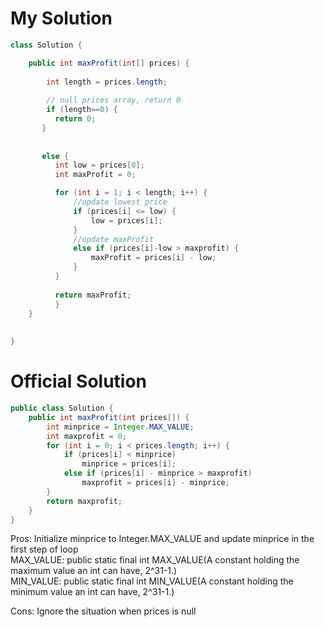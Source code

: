 # My Solution
``` Java
class Solution {

    public int maxProfit(int[] prices) {
    
        int length = prices.length;
        
        // null prices array, return 0
        if (length==0) {
          return 0;
       }
       
       
       else {
          int low = prices[0];
          int maxProfit = 0;

          for (int i = 1; i < length; i++) {
              //update lowest price
              if (prices[i] <= low) {
                  low = prices[i];
              }
              //update maxProfit
              else if (prices[i]-low > maxprofit) {
                  maxProfit = prices[i] - low;
              }
          }
        
          return maxProfit;
          }
    }
    
    
}
```
# Official Solution
```Java
public class Solution {
    public int maxProfit(int prices[]) {
        int minprice = Integer.MAX_VALUE;
        int maxprofit = 0;
        for (int i = 0; i < prices.length; i++) {
            if (prices[i] < minprice)
                minprice = prices[i];
            else if (prices[i] - minprice > maxprofit)
                maxprofit = prices[i] - minprice;
        }
        return maxprofit;
    }
}
```
Pros: Initialize minprice to Integer.MAX_VALUE and update minprice in the first step of loop<br>
MAX_VALUE: public static final int MAX_VALUE(A constant holding the maximum value an int can have, 2^31-1.)<br>
MIN_VALUE: public static final int MIN_VALUE(A constant holding the minimum value an int can have, 2^31-1.)<br>


Cons: Ignore the situation when prices is null
